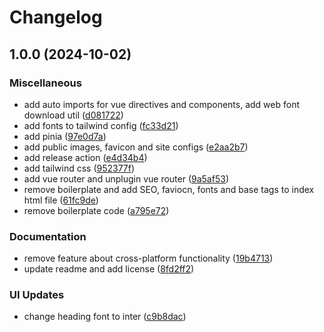 # Changelog

## 1.0.0 (2024-10-02)


### Miscellaneous

* add auto imports for vue directives and components, add web font download util ([d081722](https://github.com/dev-murphy/octo-eureka/commit/d081722e3c652646041486362b76c4a79cca1b0e))
* add fonts to tailwind config ([fc33d21](https://github.com/dev-murphy/octo-eureka/commit/fc33d21410fa2d949592506550dd9c8997ad4eae))
* add pinia ([97e0d7a](https://github.com/dev-murphy/octo-eureka/commit/97e0d7a821512734bd19e0adf45e8ea94f1fe3b8))
* add public images, favicon and site configs ([e2aa2b7](https://github.com/dev-murphy/octo-eureka/commit/e2aa2b770f6e4d37731c747b31082736b3e0bae6))
* add release action ([e4d34b4](https://github.com/dev-murphy/octo-eureka/commit/e4d34b47b8437223e8e3b36fa03f54cca1942baa))
* add tailwind css ([952377f](https://github.com/dev-murphy/octo-eureka/commit/952377f7510b6a29d4fa6624f8ea09716faef72f))
* add vue router and unplugin vue router ([9a5af53](https://github.com/dev-murphy/octo-eureka/commit/9a5af53096b50dfd2c6dbac8b454269ee0dd064b))
* remove boilerplate and add SEO, faviocn, fonts and base tags to index html file ([61fc9de](https://github.com/dev-murphy/octo-eureka/commit/61fc9de1c281196e799b09d38ef00e775c49e1bd))
* remove boilerplate code ([a795e72](https://github.com/dev-murphy/octo-eureka/commit/a795e72a1233a1d3067e5ea1e711ca987ea8aa00))


### Documentation

* remove feature about cross-platform functionality ([19b4713](https://github.com/dev-murphy/octo-eureka/commit/19b4713db156fbcd37cd6fe94639dacfe0ad032d))
* update readme and add license ([8fd2ff2](https://github.com/dev-murphy/octo-eureka/commit/8fd2ff240c0f2281ef64e720989bdd7e437afc6a))


### UI Updates

* change heading font to inter ([c9b8dac](https://github.com/dev-murphy/octo-eureka/commit/c9b8dacabe12b86579eebb615aea0988aea55a1c))

